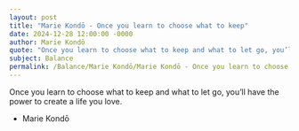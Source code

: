 ```yaml
---
layout: post
title: "Marie Kondō - Once you learn to choose what to keep"
date: 2024-12-28 12:00:00 -0000
author: Marie Kondō
quote: "Once you learn to choose what to keep and what to let go, you’ll have the power to create a life you love."
subject: Balance
permalink: /Balance/Marie Kondō/Marie Kondō - Once you learn to choose what to keep
---
```


Once you learn to choose what to keep and what to let go, you’ll have the power to create a life you love.

- Marie Kondō
